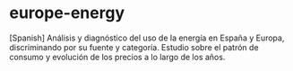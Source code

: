# europe-energy
[Spanish] Análisis y diagnóstico del uso de la energía en España y Europa, discriminando por su fuente y categoría. Estudio sobre el patrón de consumo y evolución de los precios a lo largo de los años.
